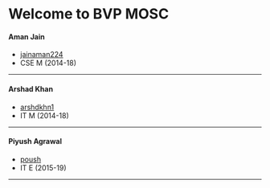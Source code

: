 Welcome to BVP MOSC
===================

#### Aman Jain
- [jainaman224](https://github.com/jainaman224)
- CSE M (2014-18)
---
#### Arshad Khan
- [arshdkhn1](https://github.com/arshdkhn1)
- IT M (2014-18)
---
#### Piyush Agrawal
- [poush](https://github.com/poush)
- IT E (2015-19)
---
